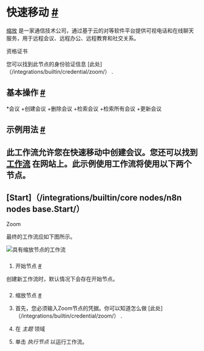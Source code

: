 


 快速移动
 [#](#zoom "永久链接")
===================================



[缩放](https://zoom.us/) 
 是一家通信技术公司，通过基于云的对等软件平台提供可视电话和在线聊天服务，用于远程会议、远程办公、远程教育和社交关系。
 




 资格证书
 



 您可以找到此节点的身份验证信息
 [此处]（/integrations/builtin/credential/zoom/）
 .
 




 基本操作
 [#](#基本操作 "永久链接")
-----------------------------------------------------------


*会议
	+创建会议
	+删除会议
	+检索会议
	+检索所有会议
	+更新会议



 示例用法
 [#](#示例用法 "永久链接")
-----------------------------------------------------



 此工作流允许您在快速移动中创建会议。您还可以找到
 [工作流](https://n8n.io/workflows/453) 
 在网站上。此示例使用工作流将使用以下两个节点。
-
 [Start]（/integrations/builtin/core nodes/n8n nodes base.Start/）
 -
 Zoom




 最终的工作流应如下图所示。
 



![具有缩放节点的工作流](https://d33wubrfki0l68.cloudfront.net/862fa623c7d433256bb38ba17bacf4c7db3777c4/94a08/_images/integrations/builtin/app-nodes/zoom/workflow.png)



### 
 1. 开始节点
 [#](#1-start-node "永久链接")



 创建新工作流时，默认情况下会存在开始节点。
 


### 
 2. 缩放节点
 [#](#2缩放节点 "永久链接")


1. 首先，您必须输入Zoom节点的凭据。你可以知道怎么做
 [此处]（/integrations/builtin/credential/zoom/）
 .
2. 在
 *主题*
 领域
3. 单击
 *执行节点*
 以运行工作流。




